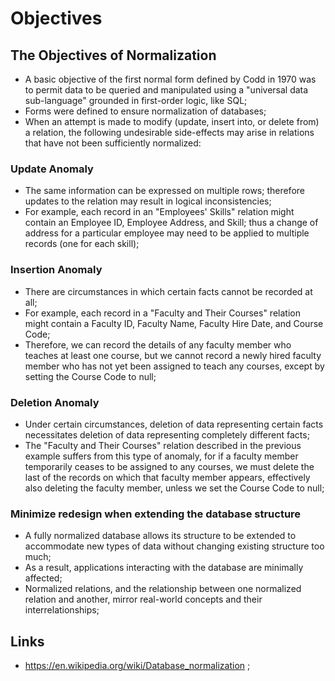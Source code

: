 # Objectives

## The Objectives of Normalization

- A basic objective of the first normal form defined by Codd in 1970 was to permit data to be queried and manipulated using a "universal data sub-language" grounded in first-order logic, like SQL;
- Forms were defined to ensure normalization of databases;
- When an attempt is made to modify (update, insert into, or delete from) a relation, the following undesirable side-effects may arise in relations that have not been sufficiently normalized:

### Update Anomaly

- The same information can be expressed on multiple rows; therefore updates to the relation may result in logical inconsistencies;
- For example, each record in an "Employees' Skills" relation might contain an Employee ID, Employee Address, and Skill; thus a change of address for a particular employee may need to be applied to multiple records (one for each skill);

### Insertion Anomaly

- There are circumstances in which certain facts cannot be recorded at all;
- For example, each record in a "Faculty and Their Courses" relation might contain a Faculty ID, Faculty Name, Faculty Hire Date, and Course Code;
- Therefore, we can record the details of any faculty member who teaches at least one course, but we cannot record a newly hired faculty member who has not yet been assigned to teach any courses, except by setting the Course Code to null;

### Deletion Anomaly

- Under certain circumstances, deletion of data representing certain facts necessitates deletion of data representing completely different facts;
- The "Faculty and Their Courses" relation described in the previous example suffers from this type of anomaly, for if a faculty member temporarily ceases to be assigned to any courses, we must delete the last of the records on which that faculty member appears, effectively also deleting the faculty member, unless we set the Course Code to null;

### Minimize redesign when extending the database structure

- A fully normalized database allows its structure to be extended to accommodate new types of data without changing existing structure too much;
- As a result, applications interacting with the database are minimally affected;
- Normalized relations, and the relationship between one normalized relation and another, mirror real-world concepts and their interrelationships;

## Links

- <https://en.wikipedia.org/wiki/Database_normalization> ;
